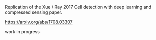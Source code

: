 Replication of the Xue / Ray 2017 Cell detection with deep learning and compressed sensing paper. 

https://arxiv.org/abs/1708.03307

work in progress 
